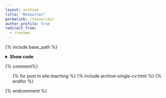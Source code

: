 ```yaml
---
layout: archive
title: "Resources"
permalink: /resources/
author_profile: true
redirect_from:
  - /resume
---
```


{% include base_path %}

<details>
  <summary><b>Show code</b></summary>
  Code

</details>

<!---
This is a comment. Below this is commented liquid syntax.
--->

{% comment%}
  <ul>{% for post in site.teaching %}
    {% include archive-single-cv.html %}
  {% endfor %}</ul>
{% endcomment %}

